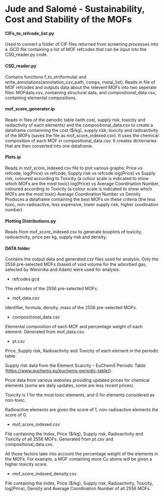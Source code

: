 # Jude and Salomé - Sustainability, Cost and Stability of the MOFs


#### CIFs_to_refcode_list.py

Used to convert a folder of CIF files returned from screening processes into a .GCD file containing a list of MOF refcodes that can be input into the CSD_reader.py code.


#### CSD_reader.py

Contains functions f_to_str(formula) and write_annotations(annotation_csv_path, comps, metal_list).
Reads in file of MOF refcodes and outputs data about the relevent MOFs into two seperate files: MOFdata.csv, containing structural data, and compositional_data.csv, containing elemental compositions.


#### mof_score_generator.ip

Reads in files of the periodic table (with cost, supply risk, toxicity and radiactivity of each elements) and the compositional_data.csv to create a dataframe containning the cost ($/kg), supply risk, toxicity and radioactivity of the MOFs (saves the file as mof_score_indexed.csv). It uses the chemical composition of each MOF in compositional_data.csv. It creates dictionaries that are then converted into one dataframe.


#### Plots.ip

Reads in mof_score_indexed.csv file to plot various graphs:
Price vs refcode, log(Price) vs refcode, Supply risk vs refcode
log(Price) vs Supply risk, coloured according to Toxicity (a colour scale is indicated to show which MOFs are the most toxic)
log(Price) vs Average Coordination Number, coloured according to Toxicity (a colour scale is indicated to show which MOFs are the most toxic)
Average Coordination Number vs Density
Produces a dataframe containing the best MOFs on these criteria (the less toxic, non-radioactive, less expensive, lower supply risk, higher coodination number)


#### Plotting Distributions.py

Reads from mof_score_indexed.csv to generate boxplots of toxicity, radioactivity, price per kg, supply risk and density. 

#### DATA folder

Contains the output data and generated csv files used for analysis. Only the 2556 pre-selected MOFs (based of void volume for the adsorbed gas, selected by Weronika and Adam) were used for analysis.

- refcodes.gcd

The refcodes of the 2556 pre-selected MOFs. 

- mof_data.csv

Identifier, formula, density, mass of the 2556 pre-selected MOFs.

- compositional_data.csv

Elemental composition of each MOF and percentage weight of each element. Generated from mof_data.csv.

- pt.csv

Price, Supply risk, Radioactivity and Toxicity of each element in the periodic table.

Supply risk data from the Element Scarcity – EuChemS Periodic Table (https://www.euchems.eu/euchems-periodic-table/).

Price data from various websites providing updated prices for chemical elements (some are daily updates, some are less recent prices).

Toxicity is 1 for the most toxic elements, and 0 for elements considered as non-toxic.

Radioactive elements are given the score of 1, non-radioactive elements the score of 0.

- mof_score_indexed.csv

File containing the Index,	Price ($/kg),	Supply risk,	Radioactivity and	Toxicity of all 2556 MOFs. Generated from pt.csv and compositional_data.csv.

All those factors take into account the percentage weight of the elements in the MOFs. For example, a MOF containing more Cu atoms will be given a higher toxicity score.

- mof_score_indexed_density.csv

File containing the Index,	Price ($/kg),	Supply risk,	Radioactivity,	Toxicity, log(Price),	Density and	Average Coordination Number of all 2556 MOFs. 
